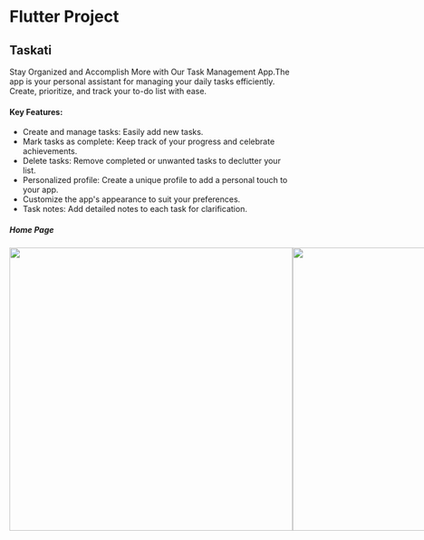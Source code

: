 # Flutter Project

## Taskati
Stay Organized and Accomplish More with Our Task Management App.The app is your personal assistant for managing your daily tasks efficiently. Create, prioritize, and track your to-do list with ease.

#### Key Features:
- Create and manage tasks: Easily add new tasks.
- Mark tasks as complete: Keep track of your progress and celebrate achievements.
- Delete tasks: Remove completed or unwanted tasks to declutter your list.
- Personalized profile: Create a unique profile to add a personal touch to your app.
- Customize the app's appearance to suit your preferences.
- Task notes: Add detailed notes to each task for clarification.

##### Home Page
<div style="display:flex ;flex-direction:row">
  <image src="https://github.com/Aya-1212/Taskati_8_3/blob/main/Taskati_screenshots/Screenshot_1713705963.png" height = 500>
    <image src="https://github.com/Aya-1212/Taskati_8_3/blob/main/Taskati_screenshots/Screenshot_1713706061.png" height = 500>
<div>
  
#####  Add Task 

<div style="display:flex ;flex-direction:row">
  <image src="https://github.com/Aya-1212/Taskati_8_3/blob/main/Taskati_screenshots/Screenshot_1713705971.png" height = 500>
    <image src="https://github.com/Aya-1212/Taskati_8_3/blob/main/Taskati_screenshots/Screenshot_1713706064.png" height = 500>
<div>

#####  Profile 

<div style="display:flex ;flex-direction:row">
  <image src="https://github.com/Aya-1212/Taskati_8_3/blob/main/Taskati_screenshots/Screenshot_1713706035.png" height = 500>
    <image src="https://github.com/Aya-1212/Taskati_8_3/blob/main/Taskati_screenshots/Screenshot_1713706056.png" height = 500>
<div>
